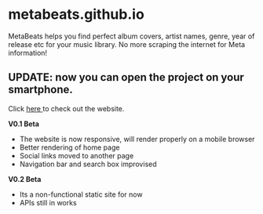 # metabeats.github.io
MetaBeats helps you find perfect album covers, artist names, genre, year of release etc for your music library. No more scraping the internet for Meta information!
## UPDATE: now you can open the project on your smartphone.
Click <a href="https://xshreyasguptax.github.io/metabeats/"> here </a> to check out the website.
 
 **V0.1 Beta** 
 * The website is now responsive, will render properly on a mobile browser
 * Better rendering of home page 
 * Social links moved to another page
 * Navigation bar and search box improvised
 
 **V0.2 Beta**
 * Its a non-functional static site for now
 * APIs still in works

